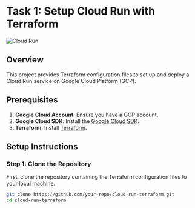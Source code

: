 # Task 1: Setup Cloud Run with Terraform

![Cloud Run](https://www.gstatic.com/images/branding/product/1x/cloudrun_512dp.png)

## Overview
This project provides Terraform configuration files to set up and deploy a Cloud Run service on Google Cloud Platform (GCP). 

## Prerequisites
1. **Google Cloud Account**: Ensure you have a GCP account.
2. **Google Cloud SDK**: Install the [Google Cloud SDK](https://cloud.google.com/sdk/docs/install).
3. **Terraform**: Install [Terraform](https://www.terraform.io/downloads.html).

## Setup Instructions

### Step 1: Clone the Repository
First, clone the repository containing the Terraform configuration files to your local machine.

```sh
git clone https://github.com/your-repo/cloud-run-terraform.git
cd cloud-run-terraform
